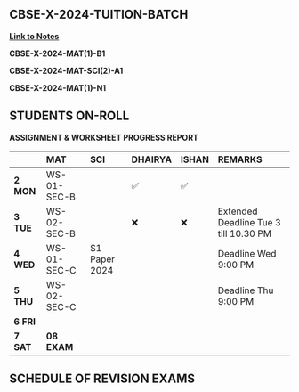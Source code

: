 ## CBSE-X-2024-TUITION-BATCH

[**Link to Notes**](https://1drv.ms/u/s!AsjDbU8v1wKhbhWCh9wmsBbw0qc)

**CBSE-X-2024-MAT(1)-B1**

**CBSE-X-2024-MAT-SCI(2)-A1**

**CBSE-X-2024-MAT(1)-N1**

## STUDENTS ON-ROLL

<!--
| **STUDENT-ID** | **STUDENT-NAME** | **PROGRESS-REPORT** | **WHATSAPP-GROUP** |
|:---------------:|:---------------:|:-------------------:|:------------------:|
| B12401 | ANAHITHA PANDEY | [Anahitha_Progress_Report]() |  |
| A12402 | ISHAN MOHAMMAD | [Ishan_Progress_Report](24A1/01-ishan.md) | [group_link](https://chat.whatsapp.com/D2hEHpCOEYg9ZaZ8WlXvsS) |
| A12403 | DHAIRYA | [Dhairya_Progress_Report](24A1/02-dhairya.md) | [group_link](https://chat.whatsapp.com/CnsU9zkhYa5E4Y3OU3YI99) |
| N12404 | MUGIL SARAN | [Mugil_Progress_Report]() |  |
-->

**ASSIGNMENT & WORKSHEET PROGRESS REPORT**

|  | MAT | SCI | DHAIRYA | ISHAN | REMARKS |
| :---- | :---- | :---- | :---- | :---- | :---- |
| **2 MON**  | WS-01-SEC-B |  | ✅ | ✅ |  |
| **3 TUE**   | WS-02-SEC-B |  | ❌ | ❌ | Extended Deadline Tue 3 till 10.30 PM |
| **4 WED** | WS-01-SEC-C | S1 Paper 2024 |  |  | Deadline Wed 9:00 PM |
| **5 THU** | WS-02-SEC-C |  |  |  | Deadline Thu 9:00 PM |
| **6 FRI** |  |  |  |  |  |
| **7 SAT** | **08 EXAM** |  |  |  |  |

## SCHEDULE OF REVISION EXAMS 

<!--
**CBSE-X-2024-MAT-SCI(2)-A1** - ANNA NAGAR LEARNING CENTRE

| **SESSION-ID** |   **WEEK**   |      **TIME**        |   **TOPICS**                        | **STATUS** | **REMARKS** |
|:--------------:|:------------:|:--------------------:|:------------------------------------|:----------:|:----------:|
| 241102-01       | NOV-W1-SAT   |  9:30 AM - 10:15 AM   | MATHS - Arithmetic Progression (S02) [👨‍🏫]() [📝]()   | ✅  | Compensation Class for THU 1/2 |
| 241102-02       | NOV-W1-SAT   |  10:45 AM - 11:30 AM   | MATHS - Surface Areas & Volumes (S01) [👨‍🏫]() [📝]()   | ✅  | Compensation Class for THU 2/2 |
| 241103-03       | NOV-W1-SUN   |  9:15 AM - 10:00 AM   | MATHS - Arithmetic Progression (S03) [👨‍🏫]() [📝]()   | ✅ | Completed |  |
| 241103-04       | NOV-W1-SUN   |  10:15 AM - 12:00 PM*   | MATHS - Surface Areas & Volumes (S02) [👨‍🏫]() [📝]()   | ✅ | Completed |  |
| 241105-05       | NOV-W2-TUE   |  6:30 PM - 8:00 PM   | MATHS - Sureface Areas & Volumes (S03) [👨‍🏫]() [📝]()   | ✅ | Completed |  |  |
| 241107-06       | NOV-W2-THU   |  6:30 PM - 8:00 PM   |  --- [👨‍🏫]() [📝]()   | ❌ | | Postponed |  |
| 241109-07       | NOV-W2-SAT   |  6:00 PM - 8:15 PM   | SCIENCE - Metals & Non-Metals(S01) + 45 Min(Thu-1/2) [👨‍🏫]() [📝]()   | Completed | | --- | --- |
| 241110-08       | NOV-W2-SUN   |  3:00 PM - 4:30 PM   | --- [👨‍🏫]() [📝]()   | ❌ | | --- | Students Req to PostPone |
| 241112-09       | NOV-W3-TUE   |  6:00 PM - 8:15 PM   | SCIENCE - Metals & Non-Metals(S02) + 45mins(Thu-2/2) [👨‍🏫]() [📝]()   | Completed | | --- | --- |
| 241114-10       | NOV-W3-THU   |  6:00 PM - 8:15 PM   | SCIENCE - Human Eyes Colorful World S01 + 45mins(Sun-1/2) [👨‍🏫]() [📝]()   | Completed | | --- | --- |
| 241116-11       | NOV-W3-SAT   |  6:30 PM - 8:00 PM   | SCIENCE - Human Eyes Colorful World S02 [👨‍🏫]() [📝]()   | Completed | | --- | --- |
| 241117-12       | NOV-W3-SUN   |  1:15 PM - 3:30 PM   | --- (---) [👨‍🏫]() [📝]()   |  | | --- | --- |
| 241119-13       | NOV-W4-TUE   |  6:30 PM - 8:00 PM   | --- (---) [👨‍🏫]() [📝]()   |  | | --- | --- |
| 241121-14       | NOV-W4-THU   |  6:30 PM - 8:00 PM   | --- (---) [👨‍🏫]() [📝]()   |  | | --- | --- |
| 241123-15       | NOV-W4-SAT   |  6:30 PM - 8:00 PM   | SCIENCE - Heridity S01 [👨‍🏫]() [📝]()   |  | | --- | --- |
| 241124-16       | NOV-W4-SUN   |  3:00 PM - 4:30 PM   | SCIENCE - Heridity S02 [👨‍🏫]() [📝]()   |  | | --- | --- |
| 241126-17       | NOV-W5-TUE   |  6:30 PM - 8:00 PM   | --- (---) [👨‍🏫]() [📝]()   |  | | --- | --- |
| 241128-18       | NOV-W5-THU   |  6:30 PM - 8:00 PM   | --- (---) [👨‍🏫]() [📝]()   |  | | --- | --- |
| 241130-19       | NOV-W5-SAT   |  6:30 PM - 8:00 PM   | --- (---) [👨‍🏫]() [📝]()   |  | | --- | --- |
-->





